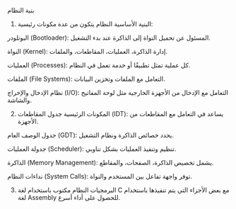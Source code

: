 بنية النظام
1. البنية الأساسية
النظام يتكون من عدة مكونات رئيسية:

البوتلودر (Bootloader): المسئول عن تحميل النواة إلى الذاكرة عند بدء التشغيل.

النواة (Kernel): إدارة الذاكرة، العمليات، المقاطعات، والملفات.

العمليات (Processes): كل عملية تمثل تطبيقًا أو خدمة تعمل في النظام.

الملفات (File Systems): التعامل مع الملفات وتخزين البيانات.

نظام الإدخال والإخراج (I/O): التعامل مع الإدخال من الأجهزة الخارجية مثل لوحة المفاتيح والشاشة.

2. المكونات الرئيسية
جدول المقاطعات (IDT): يساعد في التعامل مع المقاطعات من الأجهزة.

جدول الوصف العام (GDT): يحدد خصائص الذاكرة ونظام التشغيل.

جدولة العمليات (Scheduler): تنظيم وتنفيذ العمليات بشكل تناوبي.

الذاكرة (Memory Management): يشمل تخصيص الذاكرة، الصفحات، والمقاطع.

نداءات النظام (System Calls): توفر واجهة تفاعل بين المستخدم والنواة.

3. البرمجيات
النظام مكتوب باستخدام لغة C مع بعض الأجزاء التي يتم تنفيذها باستخدام لغة Assembly للحصول على أداء أسرع.